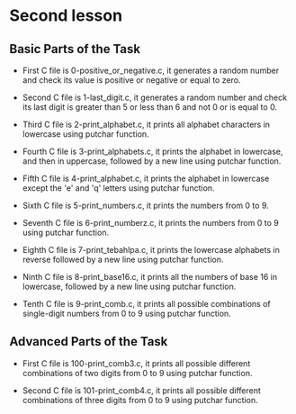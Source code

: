 # Second lesson

## Basic Parts of the Task

- First C file is 0-positive_or_negative.c, it generates a random number and check its value is positive or negative or equal to zero.

- Second C file is 1-last_digit.c, it generates a random number and check its last digit is greater than 5 or less than 6 and not 0 or is equal to 0.

- Third C file is 2-print_alphabet.c, it prints all alphabet characters in lowercase using putchar function.

- Fourth C file is 3-print_alphabets.c, it prints the alphabet in lowercase, and then in uppercase, followed by a new line using putchar function.

- Fifth C file is 4-print_alphabet.c, it prints the alphabet in lowercase except the 'e' and 'q' letters using putchar function.

- Sixth C file is 5-print_numbers.c, it prints the numbers from 0 to 9.

- Seventh C file is 6-print_numberz.c, it prints the numbers from 0 to 9 using putchar function.

- Eighth C file is 7-print_tebahlpa.c, it prints the lowercase alphabets in reverse followed by a new line using putchar function.

- Ninth C file is 8-print_base16.c, it prints all the numbers of base 16 in lowercase, followed by a new line using putchar function.

- Tenth C file is 9-print_comb.c, it prints all possible combinations of single-digit numbers from 0 to 9 using putchar function.

## Advanced Parts of the Task

- First C file is 100-print_comb3.c, it prints all possible different combinations of two digits from 0 to 9 using putchar function.

- Second C file is 101-print_comb4.c, it prints all possible different combinations of three digits from 0 to 9 using putchar function.
